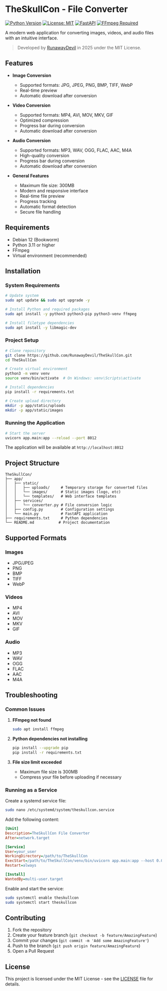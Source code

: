 # TheSkullCon - File Converter

[![Python Version](https://img.shields.io/badge/python-3.11+-blue.svg)](https://www.python.org/downloads/)
[![License: MIT](https://img.shields.io/badge/License-MIT-yellow.svg)](https://opensource.org/licenses/MIT)
[![FastAPI](https://img.shields.io/badge/FastAPI-0.104.1-green.svg)](https://fastapi.tiangolo.com/)
[![FFmpeg Required](https://img.shields.io/badge/FFmpeg-Required-orange.svg)](https://ffmpeg.org/)

A modern web application for converting images, videos, and audio files with an intuitive interface.

> Developed by [RunawayDevil](https://github.com/RunawayDevil) in 2025 under the MIT License.

## Features

- **Image Conversion**
  - Supported formats: JPG, JPEG, PNG, BMP, TIFF, WebP
  - Real-time preview
  - Automatic download after conversion

- **Video Conversion**
  - Supported formats: MP4, AVI, MOV, MKV, GIF
  - Optimized compression
  - Progress bar during conversion
  - Automatic download after conversion

- **Audio Conversion**
  - Supported formats: MP3, WAV, OGG, FLAC, AAC, M4A
  - High-quality conversion
  - Progress bar during conversion
  - Automatic download after conversion

- **General Features**
  - Maximum file size: 300MB
  - Modern and responsive interface
  - Real-time file preview
  - Progress tracking
  - Automatic format detection
  - Secure file handling

## Requirements

- Debian 12 (Bookworm)
- Python 3.11 or higher
- FFmpeg
- Virtual environment (recommended)

## Installation

### System Requirements
```bash
# Update system
sudo apt update && sudo apt upgrade -y

# Install Python and required packages
sudo apt install -y python3 python3-pip python3-venv ffmpeg

# Install filetype dependencies
sudo apt install -y libmagic-dev
```

### Project Setup
```bash
# Clone repository
git clone https://github.com/RunawayDevil/TheSkullCon.git
cd TheSkullCon

# Create virtual environment
python3 -m venv venv
source venv/bin/activate  # On Windows: venv\Scripts\activate

# Install dependencies
pip install -r requirements.txt

# Create upload directory
mkdir -p app/static/uploads
mkdir -p app/static/images
```

### Running the Application
```bash
# Start the server
uvicorn app.main:app --reload --port 8012
```

The application will be available at `http://localhost:8012`

## Project Structure

```
TheSkullCon/
├── app/
│   ├── static/
│   │   ├── uploads/     # Temporary storage for converted files
│   │   └── images/      # Static images (logo, etc)
│   │   └── templates/   # Web interface templates
│   ├── services/
│   │   └── converter.py # File conversion logic
│   ├── config.py        # Configuration settings
│   └── main.py          # FastAPI application
├── requirements.txt     # Python dependencies
└── README.md           # Project documentation
```

## Supported Formats

### Images
- JPG/JPEG
- PNG
- BMP
- TIFF
- WebP

### Videos
- MP4
- AVI
- MOV
- MKV
- GIF

### Audio
- MP3
- WAV
- OGG
- FLAC
- AAC
- M4A

## Troubleshooting

### Common Issues

1. **FFmpeg not found**
   ```bash
   sudo apt install ffmpeg
   ```

2. **Python dependencies not installing**
   ```bash
   pip install --upgrade pip
   pip install -r requirements.txt
   ```

3. **File size limit exceeded**
   - Maximum file size is 300MB
   - Compress your file before uploading if necessary

### Running as a Service

Create a systemd service file:
```bash
sudo nano /etc/systemd/system/theskullcon.service
```

Add the following content:
```ini
[Unit]
Description=TheSkullCon File Converter
After=network.target

[Service]
User=your_user
WorkingDirectory=/path/to/TheSkullCon
ExecStart=/path/to/TheSkullCon/venv/bin/uvicorn app.main:app --host 0.0.0.0 --port 8012
Restart=always

[Install]
WantedBy=multi-user.target
```

Enable and start the service:
```bash
sudo systemctl enable theskullcon
sudo systemctl start theskullcon
```

## Contributing

1. Fork the repository
2. Create your feature branch (`git checkout -b feature/AmazingFeature`)
3. Commit your changes (`git commit -m 'Add some AmazingFeature'`)
4. Push to the branch (`git push origin feature/AmazingFeature`)
5. Open a Pull Request

## License

This project is licensed under the MIT License - see the [LICENSE](LICENSE) file for details. 